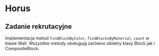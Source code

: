 # Horus
## Zadanie rekrutacyjne

Implementacja metod `findBlockByColor`, `findBlocksByMaterial`, `count` w klasie Wall.
Wszystkie metody obsługują zarówno obiekty klasy Block jak i CompositeBlock.


